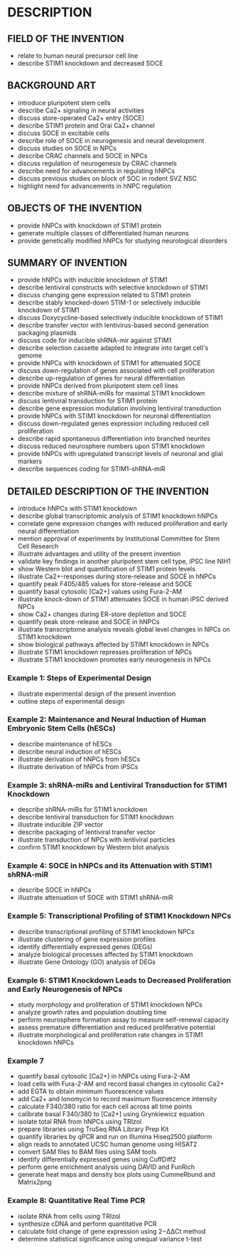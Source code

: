 # DESCRIPTION

## FIELD OF THE INVENTION

- relate to human neural precursor cell line
- describe STIM1 knockdown and decreased SOCE

## BACKGROUND ART

- introduce pluripotent stem cells
- describe Ca2+ signaling in neural activities
- discuss store-operated Ca2+ entry (SOCE)
- describe STIM1 protein and Orai Ca2+ channel
- discuss SOCE in excitable cells
- describe role of SOCE in neurogenesis and neural development
- discuss studies on SOCE in NPCs
- describe CRAC channels and SOCE in NPCs
- discuss regulation of neurogenesis by CRAC channels
- describe need for advancements in regulating hNPCs
- discuss previous studies on block of SOC in rodent SVZ NSC
- highlight need for advancements in hNPC regulation

## OBJECTS OF THE INVENTION

- provide hNPCs with knockdown of STIM1 protein
- generate multiple classes of differentiated human neurons
- provide genetically modified hNPCs for studying neurological disorders

## SUMMARY OF INVENTION

- provide hNPCs with inducible knockdown of STIM1
- describe lentiviral constructs with selective knockdown of STIM1
- discuss changing gene expression related to STIM1 protein
- describe stably knocked-down STIM-1 or selectively inducible knockdown of STIM1
- discuss Doxycycline-based selectively inducible knockdown of STIM1
- describe transfer vector with lentivirus-based second generation packaging plasmids
- discuss code for inducible shRNA-mir against STIM1
- describe selection cassette adapted to integrate into target cell's genome
- provide hNPCs with knockdown of STIM1 for attenuated SOCE
- discuss down-regulation of genes associated with cell proliferation
- describe up-regulation of genes for neural differentiation
- provide hNPCs derived from pluripotent stem cell lines
- describe mixture of shRNA-miRs for maximal STIM1 knockdown
- discuss lentiviral transduction for STIM1 protein
- describe gene expression modulation involving lentiviral transduction
- provide hNPCs with STIM1 knockdown for neuronal differentiation
- discuss down-regulated genes expression including reduced cell proliferation
- describe rapid spontaneous differentiation into branched neurites
- discuss reduced neurosphere numbers upon STIM1 knockdown
- provide hNPCs with upregulated transcript levels of neuronal and glial markers
- describe sequences coding for STIM1-shRNA-miR

## DETAILED DESCRIPTION OF THE INVENTION

- introduce hNPCs with STIM1 knockdown
- describe global transcriptomic analysis of STIM1 knockdown hNPCs
- correlate gene expression changes with reduced proliferation and early neural differentiation
- mention approval of experiments by Institutional Committee for Stem Cell Research
- illustrate advantages and utility of the present invention
- validate key findings in another pluripotent stem cell type, iPSC line NIH1
- show Western blot and quantification of STIM1 protein levels
- illustrate Ca2+-responses during store-release and SOCE in hNPCs
- quantify peak F405/485 values for store-release and SOCE
- quantify basal cytosolic [Ca2+] values using Fura-2-AM
- illustrate knock-down of STIM1 attenuates SOCE in human iPSC derived NPCs
- show Ca2+ changes during ER-store depletion and SOCE
- quantify peak store-release and SOCE in hNPCs
- illustrate transcriptome analysis reveals global level changes in NPCs on STIM1 knockdown
- show biological pathways affected by STIM1 knockdown in NPCs
- illustrate STIM1 knockdown represses proliferation of NPCs
- illustrate STIM1 knockdown promotes early neurogenesis in NPCs

### Example 1: Steps of Experimental Design

- illustrate experimental design of the present invention
- outline steps of experimental design

### Example 2: Maintenance and Neural Induction of Human Embryonic Stem Cells (hESCs)

- describe maintenance of hESCs
- describe neural induction of hESCs
- illustrate derivation of hNPCs from hESCs
- illustrate derivation of hNPCs from iPSCs

### Example 3: shRNA-miRs and Lentiviral Transduction for STIM1 Knockdown

- describe shRNA-miRs for STIM1 knockdown
- describe lentiviral transduction for STIM1 knockdown
- illustrate inducible ZIP vector
- describe packaging of lentiviral transfer vector
- illustrate transduction of NPCs with lentiviral particles
- confirm STIM1 knockdown by Western blot analysis

### Example 4: SOCE in hNPCs and its Attenuation with STIM1 shRNA-miR

- describe SOCE in hNPCs
- illustrate attenuation of SOCE with STIM1 shRNA-miR

### Example 5: Transcriptional Profiling of STIM1 Knockdown NPCs

- describe transcriptional profiling of STIM1 knockdown NPCs
- illustrate clustering of gene expression profiles
- identify differentially expressed genes (DEGs)
- analyze biological processes affected by STIM1 knockdown
- illustrate Gene Ontology (GO) analysis of DEGs

### Example 6: STIM1 Knockdown Leads to Decreased Proliferation and Early Neurogenesis of NPCs

- study morphology and proliferation of STIM1 knockdown NPCs
- analyze growth rates and population doubling time
- perform neurosphere formation assay to measure self-renewal capacity
- assess premature differentiation and reduced proliferative potential
- illustrate morphological and proliferation rate changes in STIM1 knockdown hNPCs

### Example 7

- quantify basal cytosolic [Ca2+] in hNPCs using Fura-2-AM
- load cells with Fura-2-AM and record basal changes in cytosolic Ca2+
- add EGTA to obtain minimum fluorescence values
- add Ca2+ and Ionomycin to record maximum fluorescence intensity
- calculate F340/380 ratio for each cell across all time points
- calibrate basal F340/380 to [Ca2+] using Grynkiewicz equation
- isolate total RNA from hNPCs using TRIzol
- prepare libraries using TruSeq RNA Library Prep Kit
- quantify libraries by qPCR and run on Illumina Hiseq2500 platform
- align reads to annotated UCSC human genome using HISAT2
- convert SAM files to BAM files using SAM tools
- identify differentially expressed genes using CuffDiff2
- perform gene enrichment analysis using DAVID and FunRich
- generate heat maps and density box plots using CummeRbund and Matrix2png

### Example 8: Quantitative Real Time PCR

- isolate RNA from cells using TRIzol
- synthesize cDNA and perform quantitative PCR
- calculate fold change of gene expression using 2−ΔΔCt method
- determine statistical significance using unequal variance t-test

